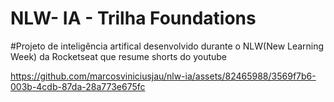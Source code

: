 # NLW- IA - Trilha Foundations

#Projeto de inteligência artifical desenvolvido durante o NLW(New Learning Week) da Rocketseat que resume shorts do youtube


https://github.com/marcosviniciusjau/nlw-ia/assets/82465988/3569f7b6-003b-4cdb-87da-28a773e675fc


